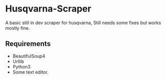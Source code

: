 # Husqvarna-Scraper

A basic still in dev scraper for husqvarna, Still needs some fixes but works mostly fine.

## Requirements 

- BeautifulSoup4
- Urllib
- Python3
- Some text editor.

